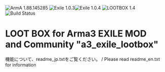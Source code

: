 ![ArmA 1.88.145285](https://img.shields.io/badge/Arma-1.88.145285-blue.svg) ![Exile 1.0.3](https://img.shields.io/badge/Exile-1.0.3-C72651.svg)![Exile 1.0.4](https://img.shields.io/badge/Exile-1.0.4-C72651.svg) ![LOOTBOX 1.4](https://img.shields.io/badge/LOOTBOX-v1.4-orange.svg) ![Build Status](https://img.shields.io/badge/build-passing-brightgreen.svg)

# LOOT BOX for Arma3 EXILE MOD and Community "a3_exile_lootbox"

機能について、readme_jp.txtをご覧ください。 / Please read readme_en.txt for information
